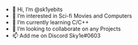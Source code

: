 - 👋 Hi, I’m @sk1yebits
- 👀 I’m interested in Sci-fi Movies and Computers
- 🌱 I’m currently learning C/C++
- 💞️ I’m looking to collaborate on any Projects
- 📫 Add me on Discord Sky1e#0603

<!---
sk1yebits/sk1yebits is a ✨ special ✨ repository because its `README.md` (this file) appears on your GitHub profile.
You can click the Preview link to take a look at your changes.
--->

